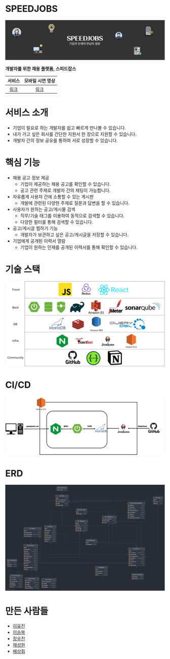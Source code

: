 # SPEEDJOBS

![click to enlarge](front/src/components/img/banners/Img3.jpeg)

**개발자를 위한 채용 플랫폼, 스피드잡스**

|             서비스             |                    모바일 시연 영상                    |
| :--------------------------: | :-----------------------------------------------: |
| [링크](https://speedjobs.ml/) | [링크](https://www.youtube.com/watch?v=vCqWm8rBXvE) |

# 서비스 소개
- 기업이 필요로 하는 개발자를 쉽고 빠르게 만나볼 수 있습니다.
- 내가 가고 싶은 회사를 간단한 지원서 한 장으로 지원할 수 있습니다.
- 개발자 간의 정보 공유를 통하여 서로 성장할 수 있습니다.

# 핵심 기능
- 채용 공고 정보 제공
  - 기업이 제공하는 채용 공고를 확인할 수 있습니다.
  - 공고 관련 주제로 개발자 간의 채팅이 가능합니다.
- 자유롭게 사용자 간에 소통할 수 있는 게시판
  - 개발에 관련된 다양한 주제로 질문과 답변을 할 수 있습니다.
- 사용자가 원하는 공고/게시물 검색
  - 직무/기술 태그를 이용하여 동적으로 검색할 수 있습니다.
  - 다양한 필터를 통해 검색할 수 있습니다.
- 공고/게시글 찜하기 기능
  - 개발자가 보관하고 싶은 공고/게시글을 저장할 수 있습니다.
- 기업에게 공개된 이력서 열람
  - 기업이 원하는 인재를 공개된 이력서를 통해 확인할 수 있습니다.

# 기술 스택
![click to enlarge](front/resource/stack.png)

# CI/CD
![click to enlarge](front/resource/deploy.png)

# ERD
![click to enlarge](front/resource/erd.png)

# 만든 사람들
- [이유진](https://github.com/yujinl9654)
- [이승복](https://github.com/lsb530)
- [장우진](https://github.com/jeeneee)
- [채성원](https://github.com/swchae516)
- [배상휘](https://github.com/enoch1118)
